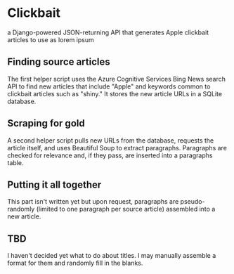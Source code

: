 # Clickbait
a Django-powered JSON-returning API that generates Apple clickbait articles to use as lorem ipsum

## Finding source articles

The first helper script uses the Azure Cognitive Services Bing News search API to find new articles that include "Apple" and keywords common to clickbait articles such as "shiny." It stores the new article URLs in a SQLite database.

## Scraping for gold

A second helper script pulls new URLs from the database, requests the article itself, and uses Beautiful Soup to extract paragraphs. Paragraphs are checked for relevance and, if they pass, are inserted into a paragraphs table.

## Putting it all together

This part isn't written yet but upon request, paragraphs are pseudo-randomly (limited to one paragraph per source article) assembled into a new article.

## TBD

I haven't decided yet what to do about titles. I may manually assemble a format for them and randomly fill in the blanks.

